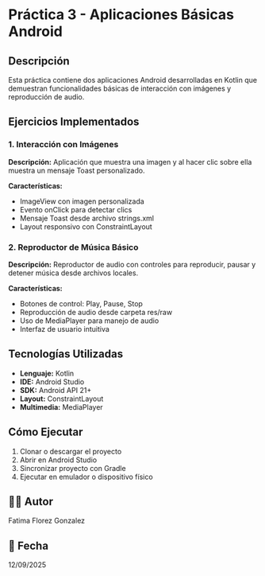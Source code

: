 # Práctica 3 - Aplicaciones Básicas Android

## Descripción
Esta práctica contiene dos aplicaciones Android desarrolladas en Kotlin que demuestran funcionalidades básicas de interacción con imágenes y reproducción de audio.

## Ejercicios Implementados

### 1. Interacción con Imágenes
**Descripción:** Aplicación que muestra una imagen y al hacer clic sobre ella muestra un mensaje Toast personalizado.

**Características:**
- ImageView con imagen personalizada
- Evento onClick para detectar clics
- Mensaje Toast desde archivo strings.xml
- Layout responsivo con ConstraintLayout


### 2. Reproductor de Música Básico
**Descripción:** Reproductor de audio con controles para reproducir, pausar y detener música desde archivos locales.

**Características:**
- Botones de control: Play, Pause, Stop
- Reproducción de audio desde carpeta res/raw
- Uso de MediaPlayer para manejo de audio
- Interfaz de usuario intuitiva


## Tecnologías Utilizadas
- **Lenguaje:** Kotlin
- **IDE:** Android Studio
- **SDK:** Android API 21+
- **Layout:** ConstraintLayout
- **Multimedia:** MediaPlayer

## Cómo Ejecutar
1. Clonar o descargar el proyecto
2. Abrir en Android Studio
3. Sincronizar proyecto con Gradle
4. Ejecutar en emulador o dispositivo físico

## 👨‍💻 Autor
Fatima Florez Gonzalez

## 📅 Fecha
12/09/2025
